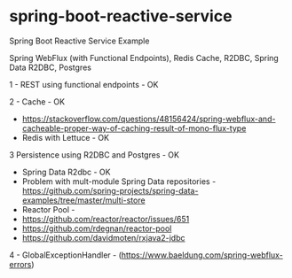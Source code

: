 # spring-boot-reactive-service
Spring Boot Reactive Service Example

Spring WebFlux (with Functional Endpoints), Redis Cache, R2DBC, Spring Data R2DBC, Postgres

1 - REST using functional endpoints - OK

2 - Cache - OK
* https://stackoverflow.com/questions/48156424/spring-webflux-and-cacheable-proper-way-of-caching-result-of-mono-flux-type
* Redis with Lettuce - OK

3 Persistence using R2DBC and Postgres - OK
 * Spring Data R2dbc - OK
 * Problem with mult-module Spring Data repositories - https://github.com/spring-projects/spring-data-examples/tree/master/multi-store
 * Reactor Pool - 
  * https://github.com/reactor/reactor/issues/651
  * https://github.com/rdegnan/reactor-pool
  * https://github.com/davidmoten/rxjava2-jdbc

4 - GlobalExceptionHandler - (https://www.baeldung.com/spring-webflux-errors) 
